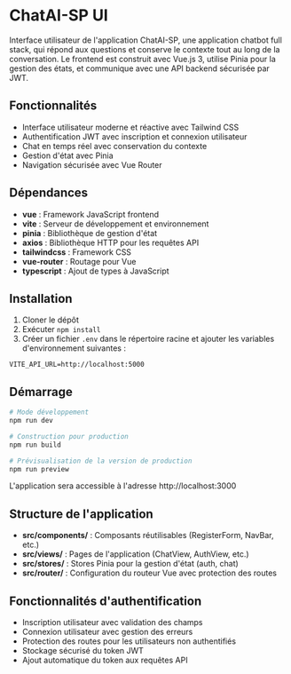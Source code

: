# ChatAI-SP UI

Interface utilisateur de l'application ChatAI-SP, une application chatbot full stack, qui répond aux questions et conserve le contexte tout au long de la conversation. Le frontend est construit avec Vue.js 3, utilise Pinia pour la gestion des états, et communique avec une API backend sécurisée par JWT.

## Fonctionnalités

- Interface utilisateur moderne et réactive avec Tailwind CSS
- Authentification JWT avec inscription et connexion utilisateur
- Chat en temps réel avec conservation du contexte
- Gestion d'état avec Pinia
- Navigation sécurisée avec Vue Router



## Dépendances

- **vue** : Framework JavaScript frontend
- **vite** : Serveur de développement et environnement
- **pinia** : Bibliothèque de gestion d'état
- **axios** : Bibliothèque HTTP pour les requêtes API
- **tailwindcss** : Framework CSS
- **vue-router** : Routage pour Vue
- **typescript** : Ajout de types à JavaScript


## Installation

1. Cloner le dépôt
2. Exécuter `npm install`
3. Créer un fichier `.env` dans le répertoire racine et ajouter les variables d'environnement suivantes :

```
VITE_API_URL=http://localhost:5000
```

## Démarrage

```bash
# Mode développement
npm run dev

# Construction pour production
npm run build

# Prévisualisation de la version de production
npm run preview
```

L'application sera accessible à l'adresse http://localhost:3000

## Structure de l'application

- **src/components/** : Composants réutilisables (RegisterForm, NavBar, etc.)
- **src/views/** : Pages de l'application (ChatView, AuthView, etc.)
- **src/stores/** : Stores Pinia pour la gestion d'état (auth, chat)
- **src/router/** : Configuration du routeur Vue avec protection des routes

## Fonctionnalités d'authentification

- Inscription utilisateur avec validation des champs
- Connexion utilisateur avec gestion des erreurs
- Protection des routes pour les utilisateurs non authentifiés
- Stockage sécurisé du token JWT
- Ajout automatique du token aux requêtes API